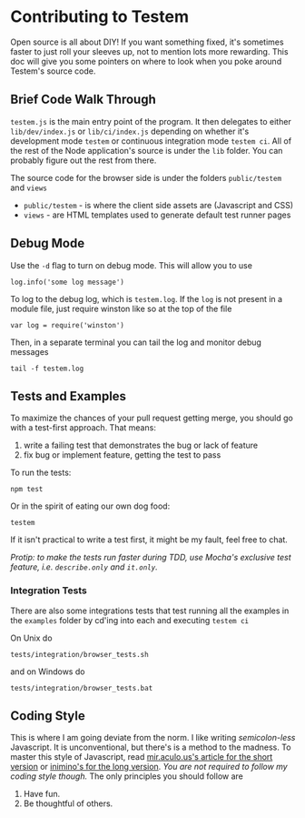 Contributing to Testem
======================

Open source is all about DIY! If you want something fixed, it's sometimes faster to just roll your sleeves up, not to mention lots more rewarding. This doc will give you some pointers on where to look when you poke around Testem's source code.

Brief Code Walk Through
-----------------------

`testem.js` is the main entry point of the program. It then delegates to either `lib/dev/index.js` or `lib/ci/index.js` depending on whether it's development mode `testem` or continuous integration mode `testem ci`. All of the rest of the Node application's source is under the `lib` folder. You can probably figure out the rest from there.

The source code for the browser side is under the folders `public/testem` and `views`

* `public/testem` - is where the client side assets are (Javascript and CSS)
* `views` - are HTML templates used to generate default test runner pages

Debug Mode
----------

Use the `-d` flag to turn on debug mode. This will allow you to use

    log.info('some log message')

To log to the debug log, which is `testem.log`. If the `log` is not present in a module file, just require winston like so at the top of the file

    var log = require('winston')

Then, in a separate terminal you can tail the log and monitor debug messages

    tail -f testem.log

Tests and Examples
------------------

To maximize the chances of your pull request getting merge, you should go with a test-first approach. That means:

1. write a failing test that demonstrates the bug or lack of feature
2. fix bug or implement feature, getting the test to pass

To run the tests:

    npm test

Or in the spirit of eating our own dog food:

    testem

If it isn't practical to write a test first, it might be my fault, feel free to chat. 

*Protip: to make the tests run faster during TDD, use Mocha's exclusive test feature, i.e. `describe.only` and `it.only`.*

### Integration Tests

There are also some integrations tests that test running all the examples in the `examples` folder by cd'ing into each and executing `testem ci`

On Unix do

    tests/integration/browser_tests.sh

and on Windows do

    tests/integration/browser_tests.bat

Coding Style
------------

This is where I am going deviate from the norm. I like writing *semicolon-less* Javascript. It is unconventional, but there's is a method to the madness. To master this style of Javascript, read [mir.aculo.us's article for the short version](http://mir.aculo.us/2012/04/16/writing-semicolon-less-javascript-the-for-people-who-want-to-get-stuff-done-edition/) or [inimino's for the long version](http://inimino.org/~inimino/blog/javascript_semicolons). *You are not required to follow my coding style though.* The only principles you should follow are

1. Have fun.
2. Be thoughtful of others.
